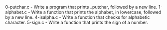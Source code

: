 0-putchar.c - Write a program that prints _putchar, followed by a new line.
1-alphabet.c - Write a function that prints the alphabet, in lowercase, followed by a new line.
4-isalpha.c - Write a function that checks for alphabetic character. 
5-sign.c - Write a function that prints the sign of a number.
